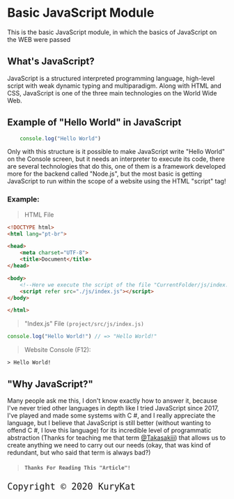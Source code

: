 <!-- Link para CSS externo do Materialize para enfeitar um pouco isso aqui! -->
<!-- MATERIALIZE: Compiled and minified CSS -->
<link rel="stylesheet" href="https://cdnjs.cloudflare.com/ajax/libs/materialize/1.0.0/css/materialize.min.css">
<!-- Material-Icons -->
<link href="https://fonts.googleapis.com/icon?family=Material+Icons" rel="stylesheet">


# Basic JavaScript Module
This is the basic JavaScript module, in which the basics of JavaScript on the WEB were passed

## What's JavaScript?
JavaScript is a structured interpreted programming language, high-level script with weak dynamic typing and multiparadigm. Along with HTML and CSS, JavaScript is one of the three main technologies on the World Wide Web.

## Example of "Hello World" in JavaScript
```js
    console.log("Hello World")
```
Only with this structure is it possible to make JavaScript write "Hello World" on the Console screen, but it needs an interpreter to execute its code, there are several technologies that do this, one of them is a framework developed more for the backend called "Node.js", but the most basic is getting JavaScript to run within the scope of a website using the HTML "script" tag!

### Example:
> HTML File
```html
<!DOCTYPE html>
<html lang="pt-br">

<head>
    <meta charset="UTF-8">
    <title>Document</title>
</head>

<body>
    <!--Here we execute the script of the file "CurrentFolder/js/index.js"-->
    <script refer src="./js/index.js"></script>
</body>

</html>
```
> "Index.js" File ``(project/src/js/index.js)``
```js
console.log("Hello World!") // => "Hello World!"
```
> Website Console (F12):
```console
> Hello World!
```

## "Why JavaScript?"
Many people ask me this, I don't know exactly how to answer it, because I've never tried other languages ​​in depth like I tried JavaScript since 2017, I've played and made some systems with C #, and I really appreciate the language, but I believe that JavaScript is still better (without wanting to offend C #, I love this language) for its incredible level of programmatic abstraction (Thanks for teaching me that term [@Takasakiii](https://github.com/Takasakiii)) that allows us to create anything we need to carry out our needs (okay, that was kind of redundant, but who said that term is always bad?)

> #### ``Thanks For Reading This "Article"!``

<div style="font-size:1.5rem" class="center">

    Copyright © 2020 KuryKat
</div>